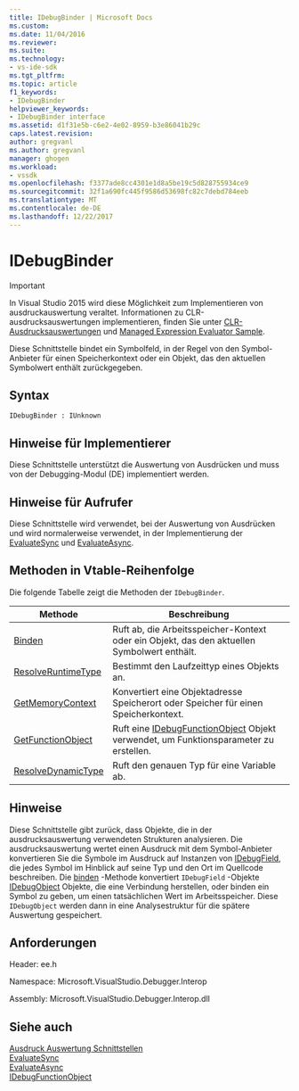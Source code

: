 ```yaml
---
title: IDebugBinder | Microsoft Docs
ms.custom: 
ms.date: 11/04/2016
ms.reviewer: 
ms.suite: 
ms.technology:
- vs-ide-sdk
ms.tgt_pltfrm: 
ms.topic: article
f1_keywords:
- IDebugBinder
helpviewer_keywords:
- IDebugBinder interface
ms.assetid: d1f31e5b-c6e2-4e02-8959-b3e86041b29c
caps.latest.revision: 
author: gregvanl
ms.author: gregvanl
manager: ghogen
ms.workload:
- vssdk
ms.openlocfilehash: f3377ade8cc4301e1d8a5be19c5d828755934ce9
ms.sourcegitcommit: 32f1a690fc445f9586d53698fc82c7debd784eeb
ms.translationtype: MT
ms.contentlocale: de-DE
ms.lasthandoff: 12/22/2017
---
```

# <a name="idebugbinder"></a>IDebugBinder
> [!IMPORTANT]
>  In Visual Studio 2015 wird diese Möglichkeit zum Implementieren von ausdruckauswertung veraltet. Informationen zu CLR-ausdrucksauswertungen implementieren, finden Sie unter [CLR-Ausdrucksauswertungen](https://github.com/Microsoft/ConcordExtensibilitySamples/wiki/CLR-Expression-Evaluators) und [Managed Expression Evaluator Sample](https://github.com/Microsoft/ConcordExtensibilitySamples/wiki/Managed-Expression-Evaluator-Sample).  
  
 Diese Schnittstelle bindet ein Symbolfeld, in der Regel von den Symbol-Anbieter für einen Speicherkontext oder ein Objekt, das den aktuellen Symbolwert enthält zurückgegeben.  
  
## <a name="syntax"></a>Syntax  
  
```  
IDebugBinder : IUnknown  
```  
  
## <a name="notes-for-implementers"></a>Hinweise für Implementierer  
 Diese Schnittstelle unterstützt die Auswertung von Ausdrücken und muss von der Debugging-Modul (DE) implementiert werden.  
  
## <a name="notes-for-callers"></a>Hinweise für Aufrufer  
 Diese Schnittstelle wird verwendet, bei der Auswertung von Ausdrücken und wird normalerweise verwendet, in der Implementierung der [EvaluateSync](../../../extensibility/debugger/reference/idebugexpression2-evaluatesync.md) und [EvaluateAsync](../../../extensibility/debugger/reference/idebugexpression2-evaluateasync.md).  
  
## <a name="methods-in-vtable-order"></a>Methoden in Vtable-Reihenfolge  
 Die folgende Tabelle zeigt die Methoden der `IDebugBinder`.  
  
|Methode|Beschreibung|  
|------------|-----------------|  
|[Binden](../../../extensibility/debugger/reference/idebugbinder-bind.md)|Ruft ab, die Arbeitsspeicher-Kontext oder ein Objekt, das den aktuellen Symbolwert enthält.|  
|[ResolveRuntimeType](../../../extensibility/debugger/reference/idebugbinder-resolveruntimetype.md)|Bestimmt den Laufzeittyp eines Objekts an.|  
|[GetMemoryContext](../../../extensibility/debugger/reference/idebugbinder-getmemorycontext.md)|Konvertiert eine Objektadresse Speicherort oder Speicher für einen Speicherkontext.|  
|[GetFunctionObject](../../../extensibility/debugger/reference/idebugbinder-getfunctionobject.md)|Ruft eine [IDebugFunctionObject](../../../extensibility/debugger/reference/idebugfunctionobject.md) Objekt verwendet, um Funktionsparameter zu erstellen.|  
|[ResolveDynamicType](../../../extensibility/debugger/reference/idebugbinder-resolvedynamictype.md)|Ruft den genauen Typ für eine Variable ab.|  
  
## <a name="remarks"></a>Hinweise  
 Diese Schnittstelle gibt zurück, dass Objekte, die in der ausdrucksauswertung verwendeten Strukturen analysieren. Die ausdrucksauswertung wertet einen Ausdruck mit dem Symbol-Anbieter konvertieren Sie die Symbole im Ausdruck auf Instanzen von [IDebugField](../../../extensibility/debugger/reference/idebugfield.md), die jedes Symbol im Hinblick auf seine Typ und den Ort im Quellcode beschreiben. Die [binden](../../../extensibility/debugger/reference/idebugbinder-bind.md) -Methode konvertiert `IDebugField` -Objekte [IDebugObject](../../../extensibility/debugger/reference/idebugobject.md) Objekte, die eine Verbindung herstellen, oder binden ein Symbol zu geben, um einen tatsächlichen Wert im Arbeitsspeicher. Diese `IDebugObject` werden dann in eine Analysestruktur für die spätere Auswertung gespeichert.  
  
## <a name="requirements"></a>Anforderungen  
 Header: ee.h  
  
 Namespace: Microsoft.VisualStudio.Debugger.Interop  
  
 Assembly: Microsoft.VisualStudio.Debugger.Interop.dll  
  
## <a name="see-also"></a>Siehe auch  
 [Ausdruck Auswertung Schnittstellen](../../../extensibility/debugger/reference/expression-evaluation-interfaces.md)   
 [EvaluateSync](../../../extensibility/debugger/reference/idebugexpression2-evaluatesync.md)   
 [EvaluateAsync](../../../extensibility/debugger/reference/idebugexpression2-evaluateasync.md)   
 [IDebugFunctionObject](../../../extensibility/debugger/reference/idebugfunctionobject.md)